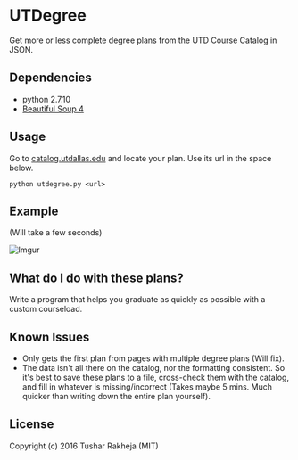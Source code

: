 # UTDegree

Get more or less complete degree plans from the UTD Course Catalog in JSON.

## Dependencies

* python 2.7.10
* [Beautiful Soup 4](https://www.crummy.com/software/BeautifulSoup/)

## Usage

Go to [catalog.utdallas.edu](http://catalog.utdallas.edu/) and locate your plan. Use its url in the space below.

`python utdegree.py <url>`

## Example

(Will take a few seconds)

![Imgur](http://i.imgur.com/ZYzuhSQ.gif)

## What do I do with these plans?

Write a program that helps you graduate as quickly as possible with a custom courseload.

## Known Issues

* Only gets the first plan from pages with multiple degree plans (Will fix).
* The data isn't all there on the catalog, nor the formatting consistent. So it's best to save these plans to a file, cross-check them with the catalog, and fill in whatever is missing/incorrect (Takes maybe 5 mins. Much quicker than writing down the entire plan yourself).

## License 

Copyright (c) 2016 Tushar Rakheja (MIT)
